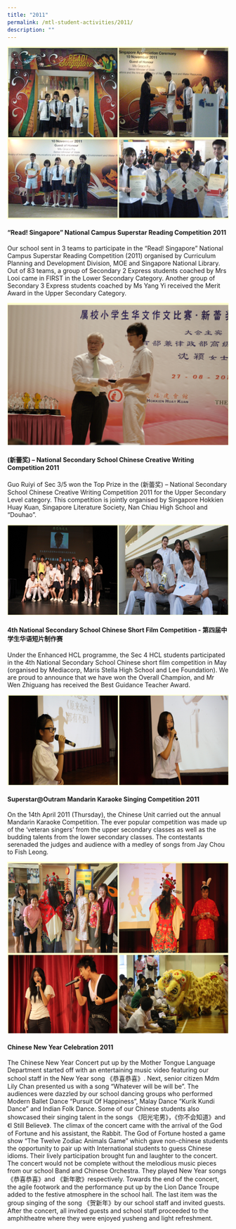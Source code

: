 ```yaml
---
title: "2011"
permalink: /mtl-student-activities/2011/
description: ""
---
```

![](/images/MTL%20Student%20Activities/2011/A1.png)

#### **“Read! Singapore” National Campus Superstar Reading Competition 2011**

Our school sent in 3 teams to participate in the “Read! Singapore” National Campus Superstar Reading Competition (2011) organised by Curriculum Planning and Development Division, MOE and Singapore National Library. Out of 83 teams, a group of Secondary 2 Express students coached by Mrs Looi came in FIRST in the Lower Secondary Category. Another group of Secondary 3 Express students coached by Ms Yang Yi received the Merit Award in the Upper Secondary Category.

![](/images/MTL%20Student%20Activities/2011/A2.png)

#### **(新蕾奖) – National Secondary School Chinese Creative Writing Competition 2011**

Guo Ruiyi of Sec 3/5 won the Top Prize in the (新蕾奖) – National Secondary School Chinese Creative Writing Competition 2011 for the Upper Secondary Level category. This competition is jointly organised by Singapore Hokkien Huay Kuan, Singapore Literature Society, Nan Chiau High School and “Douhao”.

![](/images/MTL%20Student%20Activities/2011/A3.png)

#### **4th National Secondary School Chinese Short Film Competition - 第四届中学生华语短片制作赛**

Under the Enhanced HCL programme, the Sec 4 HCL students participated in the 4th National Secondary School Chinese short film competition in May (organised by Mediacorp, Maris Stella High School and Lee Foundation). We are proud to announce that we have won the Overall Champion, and Mr Wen Zhiguang has received the Best Guidance Teacher Award.

![](/images/MTL%20Student%20Activities/2011/A4.png)

#### **Superstar@Outram Mandarin Karaoke Singing Competition 2011**

On the 14th April 2011 (Thursday), the Chinese Unit carried out the annual Mandarin Karaoke Competition. The ever popular competition was made up of the ‘veteran singers’ from the upper secondary classes as well as the budding talents from the lower secondary classes. The contestants serenaded the judges and audience with a medley of songs from Jay Chou to Fish Leong.

![](/images/MTL%20Student%20Activities/2011/A5.png)

#### **Chinese New Year Celebration 2011**

The Chinese New Year Concert put up by the Mother Tongue Language Department started off with an entertaining music video featuring our school staff in the New Year song 《恭喜恭喜》. Next, senior citizen Mdm Lily Chan presented us with a song “Whatever will be will be”. The audiences were dazzled by our school dancing groups who performed Modern Ballet Dance “Pursuit Of Happiness”, Malay Dance “Kurik Kundi Dance” and Indian Folk Dance. Some of our Chinese students also showcased their singing talent in the songs 《阳光宅男》，《你不会知道》and 《I Still Believe》. The climax of the concert came with the arrival of the God of Fortune and his assistant, the Rabbit. The God of Fortune hosted a game show “The Twelve Zodiac Animals Game” which gave non-chinese students the opportunity to pair up with International students to guess Chinese idioms. Their lively participation brought fun and laughter to the concert. The concert would not be complete without the melodious music pieces from our school Band and Chinese Orchestra. They played New Year songs《恭喜恭喜》and 《新年歌》respectively. Towards the end of the concert, the agile footwork and the performance put up by the Lion Dance Troupe added to the festive atmosphere in the school hall. The last item was the group singing of the song 《贺新年》by our school staff and invited guests. After the concert, all invited guests and school staff proceeded to the amphitheatre where they were enjoyed yusheng and light refreshment.


